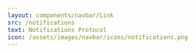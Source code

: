 ```yaml
---
layout: components/navbar/Link
src: /notifications
text: Notifications Protocol
icon: /assets/images/navbar/icons/notifications.png
---
```

